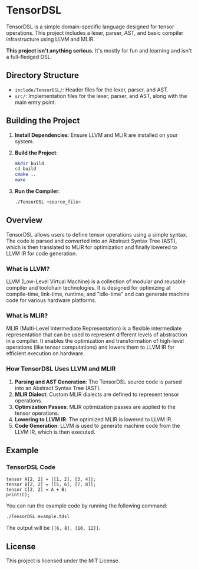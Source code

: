 # TensorDSL

TensorDSL is a simple domain-specific language designed for tensor operations. This project includes a lexer, parser, AST, and basic compiler infrastructure using LLVM and MLIR.

**This project isn't anything serious.** It's mostly for fun and learning and isn't a full-fledged DSL.

## Directory Structure

- `include/TensorDSL/`: Header files for the lexer, parser, and AST.
- `src/`: Implementation files for the lexer, parser, and AST, along with the main entry point.

## Building the Project

1. **Install Dependencies**: Ensure LLVM and MLIR are installed on your system.
2. **Build the Project**:

    ```sh
    mkdir build
    cd build
    cmake ..
    make
    ```

3. **Run the Compiler**:

    ```sh
    ./TensorDSL <source_file>
    ```

## Overview

TensorDSL allows users to define tensor operations using a simple syntax. The code is parsed and converted into an Abstract Syntax Tree (AST), which is then translated to MLIR for optimization and finally lowered to LLVM IR for code generation.

### What is LLVM?

LLVM (Low-Level Virtual Machine) is a collection of modular and reusable compiler and toolchain technologies. It is designed for optimizing at compile-time, link-time, runtime, and "idle-time" and can generate machine code for various hardware platforms.

### What is MLIR?

MLIR (Multi-Level Intermediate Representation) is a flexible intermediate representation that can be used to represent different levels of abstraction in a compiler. It enables the optimization and transformation of high-level operations (like tensor computations) and lowers them to LLVM IR for efficient execution on hardware.

### How TensorDSL Uses LLVM and MLIR

1. **Parsing and AST Generation**: The TensorDSL source code is parsed into an Abstract Syntax Tree (AST).
2. **MLIR Dialect**: Custom MLIR dialects are defined to represent tensor operations.
3. **Optimization Passes**: MLIR optimization passes are applied to the tensor operations.
4. **Lowering to LLVM IR**: The optimized MLIR is lowered to LLVM IR.
5. **Code Generation**: LLVM is used to generate machine code from the LLVM IR, which is then executed.

## Example

### TensorDSL Code

```tensordsl
tensor A[2, 2] = [[1, 2], [3, 4]];
tensor B[2, 2] = [[5, 6], [7, 8]];
tensor C[2, 2] = A + B;
print(C);
```

You can run the example code by running the following command:

```sh
./TensorDSL example.tdsl
```

The output will be `[[6, 8], [10, 12]]`.

## License

This project is licensed under the MIT License.
